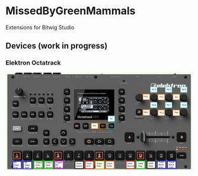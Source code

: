 # MissedByGreenMammals
Extensions for Bitwig Studio

## Devices (work in progress)

### Elektron Octatrack 

<img src="images/ot-layout.png" width=1000 align="left">